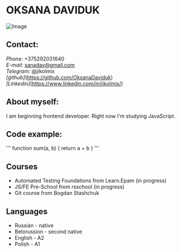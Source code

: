# OKSANA DAVIDUK
![Image](desktop/IMG_3605-01.JPEG)
## Contact: 
  *Phone:* +375292031640 <br/>
  *E-mail:* sanadav@gmail.com <br />
  *Telegram:* @jikolmix <br />
  *[github]*(https://github.com/OksanaDaviduk) <br />
  *[Linkedin]*(https://www.linkedin.com/in/jikolmix/) <br />
 ## About myself:
 I am beginning frontend developer. Right now I'm studying JavaScript.
 ## Code example:
 ''' function sum(a, b) {
    return a + b
}
'''
## Courses
* Automated Testing Foundations from Learn.Epam (in progress)
*  JS/FE Pre-School from rsschool (in progress)
* Git course from Bogdan Stashchuk
## Languages
* Russian - native
* Belorussion - second native
* English - A2
* Polish - A1